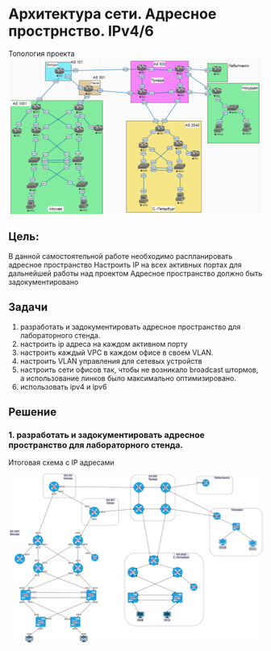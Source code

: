 #  Архитектура сети. Адресное прострнство. IPv4/6

Топология проекта
 ![](/Labworks/Lab_04/Project_Network_EVENG.PNG "Топология проекта")

## Цель: 
В данной самостоятельной работе необходимо распланировать адресное пространство
Настроить IP на всех активных портах для дальнейшей работы над проектом
Адресное пространство должно быть задокументировано

## Задачи 

1. разработать и задокументировать адресное пространство для лабораторного стенда.
2. настроить ip адреса на каждом активном порту
4. настроить каждый VPC в каждом офисе в своем VLAN.
5. настроить VLAN управления для сетевых устройств
6. настроить сети офисов так, чтобы не возникало broadcast штормов, а использование линков было максимально оптимизировано.
7. использовать ipv4 и ipv6

## Решение

### 1. разработать и задокументировать адресное пространство для лабораторного стенда.

Итоговая схема с IP адресами

 ![](/Labworks/Lab_04/Project_Network_IP.png "Топология проекта")
